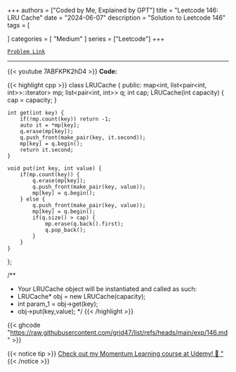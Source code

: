 
+++
authors = ["Coded by Me, Explained by GPT"]
title = "Leetcode 146: LRU Cache"
date = "2024-06-07"
description = "Solution to Leetcode 146"
tags = [
    
]
categories = [
    "Medium"
]
series = ["Leetcode"]
+++



[`Problem Link`](https://leetcode.com/problems/lru-cache/description/)

---
{{< youtube 7ABFKPK2hD4 >}}
**Code:**

{{< highlight cpp >}}
class LRUCache {
public:
    map<int, list<pair<int, int>>::iterator> mp;
    list<pair<int, int>> q;
    int cap;
    LRUCache(int capacity) {
        cap = capacity;
    }
    
    int get(int key) {
        if(!mp.count(key)) return -1;
        auto it = *mp[key];
        q.erase(mp[key]);
        q.push_front(make_pair(key, it.second));
        mp[key] = q.begin();
        return it.second;
    }
    
    void put(int key, int value) {
        if(mp.count(key)) {
            q.erase(mp[key]);
            q.push_front(make_pair(key, value));
            mp[key] = q.begin();
        } else {
            q.push_front(make_pair(key, value));
            mp[key] = q.begin();
            if(q.size() > cap) {
                mp.erase(q.back().first);
                q.pop_back();
            }
        }
    }
};

/**
 * Your LRUCache object will be instantiated and called as such:
 * LRUCache* obj = new LRUCache(capacity);
 * int param_1 = obj->get(key);
 * obj->put(key,value);
 */
{{< /highlight >}}

{{< ghcode "https://raw.githubusercontent.com/grid47/list/refs/heads/main/exp/146.md" >}}

{{< notice tip >}}
[Check out my Momentum Learning course at Udemy! 🚀 "](https://www.udemy.com/course/blind-75-the-data-structures-and-algorithms-essentials/)
{{< /notice >}}

